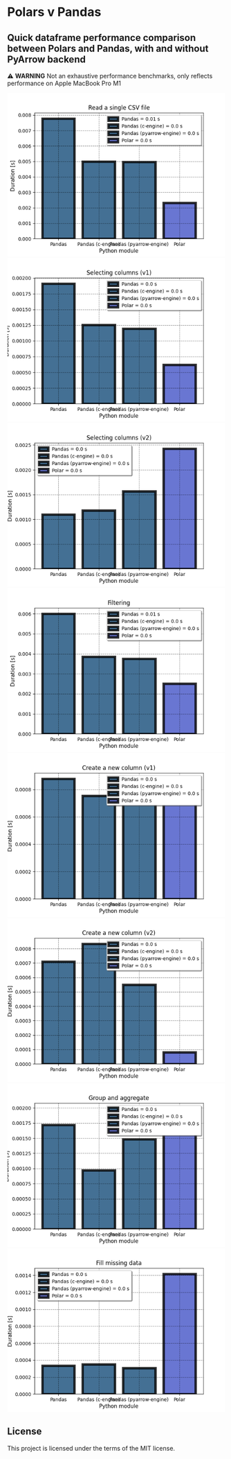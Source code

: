 # Polars v Pandas

## Quick dataframe performance comparison between Polars and Pandas, with and without PyArrow backend

  :warning: **WARNING**
  Not an exhaustive performance benchmarks, only reflects performance on Apple MacBook Pro M1

![Read a single CSV file](images/test_01.png)
![Selecting columns (v1)](images/test_02.png)
![Selecting columns (v2)](images/test_03.png)
![Filtering](images/test_04.png)
![Create a new column (v1)](images/test_05.png)
![Create a new column (v2)](images/test_06.png)
![Group and aggregate](images/test_07.png)
![Fill missing data](images/test_08.png)

## License

This project is licensed under the terms of the MIT license.

